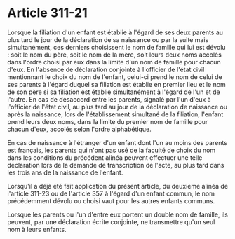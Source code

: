 # Article 311-21

<p>Lorsque la filiation d'un enfant est établie à l'égard de ses deux parents au plus tard le jour de la déclaration de sa naissance ou par la suite mais simultanément, ces derniers choisissent le nom de famille qui lui est dévolu : soit le nom du père, soit le nom de la mère, soit leurs deux noms accolés dans l'ordre choisi par eux dans la limite d'un nom de famille pour chacun d'eux. En l'absence de déclaration conjointe à l'officier de l'état civil mentionnant le choix du nom de l'enfant, celui-ci prend le nom de celui de ses parents à l'égard duquel sa filiation est établie en premier lieu et le nom de son père si sa filiation est établie simultanément à l'égard de l'un et de l'autre. En cas de désaccord entre les parents, signalé par l'un d'eux à l'officier de l'état civil, au plus tard au jour de la déclaration de naissance ou après la naissance, lors de l'établissement simultané de la filiation, l'enfant prend leurs deux noms, dans la limite du premier nom de famille pour chacun d'eux, accolés selon l'ordre alphabétique. </p><p>En cas de naissance à l'étranger d'un enfant dont l'un au moins des parents est français, les parents qui n'ont pas usé de la faculté de choix du nom dans les conditions du précédent alinéa peuvent effectuer une telle déclaration lors de la demande de transcription de l'acte, au plus tard dans les trois ans de la naissance de l'enfant. </p><p>Lorsqu'il a déjà été fait application du présent article, du deuxième alinéa de l'article 311-23 ou de l'article 357 à l'égard d'un enfant commun, le nom précédemment dévolu ou choisi vaut pour les autres enfants communs. </p><p>Lorsque les parents ou l'un d'entre eux portent un double nom de famille, ils peuvent, par une déclaration écrite conjointe, ne transmettre qu'un seul nom à leurs enfants.</p>